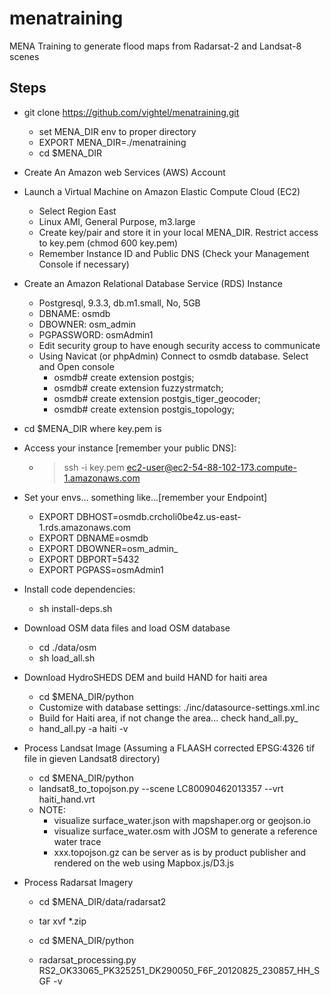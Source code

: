 menatraining
============

MENA Training to generate flood maps from  Radarsat-2 and Landsat-8 scenes

## Steps

* git clone https://github.com/vightel/menatraining.git
  * set MENA_DIR env to proper directory
  * EXPORT MENA_DIR=./menatraining
  * cd $MENA_DIR
  

* Create An Amazon web Services (AWS) Account
* Launch a Virtual Machine on Amazon Elastic Compute Cloud (EC2)
  * Select Region East
  * Linux AMI, General Purpose, m3.large
  * Create key/pair and store it in your local MENA_DIR.  Restrict access to key.pem (chmod 600 key.pem)
  * Remember Instance ID and Public DNS (Check your Management Console if necessary)

* Create an Amazon Relational Database Service (RDS) Instance
  *	Postgresql, 9.3.3, db.m1.small, No, 5GB
  * DBNAME: osmdb
  * DBOWNER: osm_admin
  * PGPASSWORD: osmAdmin1
  * Edit security group to have enough security access to communicate
  * Using Navicat (or phpAdmin) Connect to osmdb database.  Select and Open console
    * osmdb# create extension postgis;
    * osmdb# create extension fuzzystrmatch;
    * osmdb# create extension postgis_tiger_geocoder;
    * osmdb# create extension postgis_topology;

* cd $MENA_DIR where key.pem is
* Access your instance [remember your public DNS]: 
  * > ssh -i key.pem ec2-user@ec2-54-88-102-173.compute-1.amazonaws.com
  
* Set your envs... something like...[remember your Endpoint]
  * EXPORT DBHOST=osmdb.crcholi0be4z.us-east-1.rds.amazonaws.com
  * EXPORT DBNAME=osmdb
  * EXPORT DBOWNER=osm_admin_
  * EXPORT DBPORT=5432
  * EXPORT PGPASS=osmAdmin1

* Install code dependencies:
  * sh install-deps.sh 

* Download OSM data files and load OSM database
  * cd ./data/osm
  * sh load_all.sh

* Download HydroSHEDS DEM and build HAND for haiti area
  * cd $MENA_DIR/python
  * Customize with database settings: ./inc/datasource-settings.xml.inc
  * Build for Haiti area, if not change the area... check hand_all.py_
  * hand_all.py -a haiti -v
  
* Process Landsat Image (Assuming a FLAASH corrected EPSG:4326 tif file in gieven Landsat8 directory)
  * cd $MENA_DIR/python
  * landsat8_to_topojson.py --scene LC80090462013357 --vrt haiti_hand.vrt
  * NOTE: 
    * visualize surface_water.json with mapshaper.org or geojson.io
    * visualize surface_water.osm with JOSM to generate a reference water trace
	* xxx.topojson.gz can be server as is by product publisher and rendered on the web using Mapbox.js/D3.js
	
* Process Radarsat Imagery
  * cd $MENA_DIR/data/radarsat2
  * tar xvf *.zip
  * cd $MENA_DIR/python
  
  * radarsat_processing.py RS2_OK33065_PK325251_DK290050_F6F_20120825_230857_HH_SGF -v
